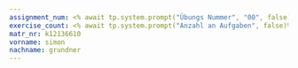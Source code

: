 ```yaml
---
assignment_num: <% await tp.system.prompt("Übungs Nummer", "00", false)%>
exercise_count: <% await tp.system.prompt("Anzahl an Aufgaben", false)%>
matr_nr: k12136610  
vorname: simon  
nachname: grundner
---
```


